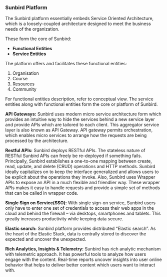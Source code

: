 ### Sunbird Platform

The Sunbird platform essentially embeds Service Oriented Architecture, which is a loosely-coupled architecture designed to meet the business needs of the organization.

These form the core of Sunbird:

+ **Functional Entities**
+ **Service Entities**

The platform offers and facilitates these functional entities:

1. Organisation
1. Course
1. Resources
1. Community 

For functional entities description, refer to conceptual view. The service entities along with functional entities form the core or platform of Sunbird.

**API Gateways:** Sunbird uses modern micro service architecture form which provides an intuitive way to hide the services behind a new service layer and provide APIs which are tailored to each client. This aggregator service layer is also known as API Gateway. API gateway permits orchestration, which enables micro services to arrange how the requests are being processed by the architecture.

**Restful APIs:** Sunbird deploys RESTful APIs. The stateless nature of RESTful Sunbird APIs can freely be re-deployed if something fails. Principally, Sunbird establishes a one-to-one mapping between create, read, update, and delete (CRUD) operations and HTTP methods. Sunbird ideally capitalizes on to keep the interface generalized and allows users to be explicit about the operations they invoke. Also, Sunbird uses Wrapper APIs to expose an API in a much flexible and friendlier way. These wrapper APIs makes it easy to handle requests and provide a simple set of methods that can be called in wrapper code.

**Single Sign on Service(SSO):** With single sign-on service, Sunbird users only have to enter one set of credentials to access their web apps in the cloud and behind the firewall – via desktops, smartphones and tablets. This greatly increases productivity while keeping data secure.

**Elastic search:** Sunbird platform provides distributed “Elastic search”. As the heart of the Elastic Stack, data is centrally stored to discover the expected and uncover the unexpected.

**Rich Analytics, Insights & Telemetry:** Sunbird has rich analytic mechanism with telemetric approach. It has powerful tools to analyze how users engage with the content. Real-time reports uncover insights into user online behavior that helps to deliver better content which users want to interact with.
